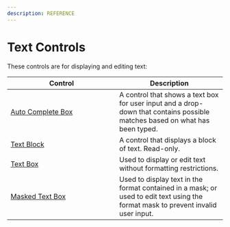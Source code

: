 ```yaml
---
description: REFERENCE
---
```


# Text Controls

These controls are for displaying and editing text:

<table><thead><tr><th width="238">Control</th><th>Description</th></tr></thead><tbody><tr><td><a href="autocompletebox">Auto Complete Box</a></td><td>A control that shows a text box for user input and a drop-down that contains possible matches based on what has been typed.</td></tr><tr><td><a href="detailed-reference/textblock">Text Block</a></td><td>A control that displays a block of text. Read-only.</td></tr><tr><td><a href="detailed-reference/textbox">Text Box</a></td><td>Used to display or edit text without formatting restrictions.</td></tr><tr><td><a href="maskedtextbox">Masked Text Box</a></td><td>Used to display text in the format contained in a mask; or used to edit text using the format mask to prevent invalid user input.</td></tr></tbody></table>


